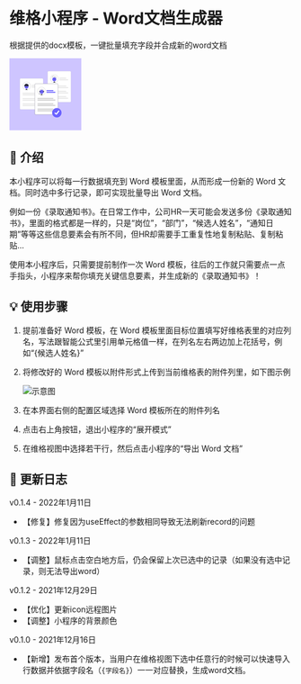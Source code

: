 # 维格小程序 - Word文档生成器

根据提供的docx模板，一键批量填充字段并合成新的word文档

![package icon](package_icon.png)


## 🎨 介绍

本小程序可以将每一行数据填充到 Word 模板里面，从而形成一份新的 Word 文档。同时选中多行记录，即可实现批量导出 Word 文档。

例如一份《录取通知书》。在日常工作中，公司HR一天可能会发送多份《录取通知书》，里面的格式都是一样的，只是“岗位”，“部门”，“候选人姓名”，“通知日期”等等这些信息要素会有所不同，但HR却需要手工重复性地复制粘贴、复制粘贴...

使用本小程序后，只需要提前制作一次 Word 模板，往后的工作就只需要点一点手指头，小程序来帮你填充关键信息要素，并生成新的《录取通知书》！


## 💡 使用步骤

1. 提前准备好 Word 模板，在 Word 模板里面目标位置填写好维格表里的对应列名，写法跟智能公式里引用单元格值一样，在列名左右两边加上花括号，例如“{候选人姓名}”

2. 将修改好的 Word 模板以附件形式上传到当前维格表的附件列里，如下图示例

    ![示意图](https://s1.vika.cn/space/2021/12/02/22202756884f485dbfce5e257000644c)

3. 在本界面右侧的配置区域选择 Word 模板所在的附件列名

4. 点击右上角按钮，退出小程序的“展开模式”

5. 在维格视图中选择若干行，然后点击小程序的“导出 Word 文档”



## 🎯 更新日志
v0.1.4 - 2022年1月11日
- 【修复】修复因为useEffect的参数相同导致无法刷新record的问题

v0.1.3 - 2022年1月11日
- 【调整】鼠标点击空白地方后，仍会保留上次已选中的记录（如果没有选中记录，则无法导出word）

v0.1.2 - 2021年12月29日
- 【优化】更新icon远程图片
- 【调整】小程序的背景颜色

v0.1.0 - 2021年12月16日

- 【新增】发布首个版本，当用户在维格视图下选中任意行的时候可以快速导入行数据并依据字段名（```{字段名}```）一一对应替换，生成word文档。

